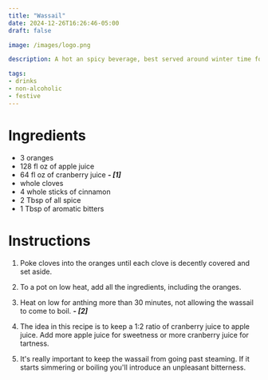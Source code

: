 ```yaml
---
title: "Wassail"
date: 2024-12-26T16:26:46-05:00
draft: false

image: /images/logo.png

description: A hot an spicy beverage, best served around winter time for any occasion.

tags:
- drinks
- non-alcoholic
- festive
---
```


# Ingredients
- 3 oranges
- 128 fl oz of apple juice
- 64 fl oz of cranberry juice ***- [1]***
- whole cloves
- 4 whole sticks of cinnamon
- 2 Tbsp of all spice
- 1 Tbsp of aromatic bitters

# Instructions
1. Poke cloves into the oranges until each clove is decently covered and set aside.
1. To a pot on low heat, add all the ingredients, including the oranges.
1. Heat on low for anthing more than 30 minutes, not allowing the wassail to come to boil. ***- [2]***

1. The idea in this recipe is to keep a 1:2 ratio of cranberry juice to apple juice. Add more apple juice for sweetness or more cranberry juice for tartness.
1. It's really important to keep the wassail from going past steaming. If it starts simmering or boiling you'll introduce an unpleasant bitterness.

